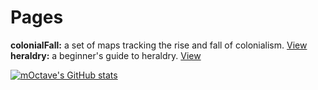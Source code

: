 # Pages
**colonialFall:** a set of maps tracking the rise and fall of colonialism. [View](https://moctave.github.io/colonialFall/Website/)  
**heraldry:** a beginner's guide to heraldry. [View](https://moctave.github.io/heraldry/)

[![mOctave's GitHub stats](https://github-readme-stats.vercel.app/api?username=mOctave)](https://github.com/mOctave/github-readme-stats)
